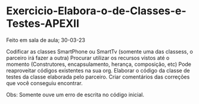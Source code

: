 # Exercicio-Elabora-o-de-Classes-e-Testes-APEXII
 Feito em sala de aula; 30-03-23
 
Codificar as classes SmartPhone ou SmartTv (somente uma das classess, o parceiro irá fazer a outra)
Procurar utilizar os recursos vistos até o momento (Construtores, encapsulamento, herança, composição, etc)
Pode reaproveitar códigos existentes na sua org.
Elaborar o código da classe de testes da classe elaborada pelo parceiro.
Criar comentários das correções que você conseguiu encontrar.

Obs: Somente ouve um erro de escrita no código inicial. 
